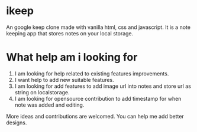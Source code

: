 # ikeep
An google keep clone made with vanilla html, css and javascript. It is a note keeping app that stores notes on your local storage. 
# What help am i looking for
1. I am looking for help related to existing features improvements.
2. I want help to add new suitable features.
3. I am looking for add features to add image url into notes and store url as string on localstorage.
4. I am looking for opensource contribution to add timestamp for when note was added and editing.

More ideas and contributions are welcomed. You can help me add better designs. 

